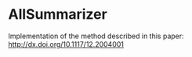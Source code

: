 AllSummarizer
=============

Implementation of the method described in this paper: http://dx.doi.org/10.1117/12.2004001
